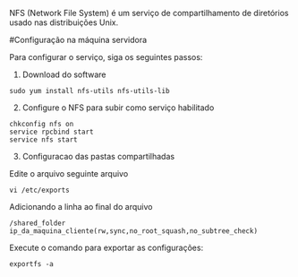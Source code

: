 NFS (Network File System) é um serviço de compartilhamento de diretórios usado nas distribuições Unix.

#Configuração na máquina servidora

Para configurar o serviço, siga os seguintes passos:

1. Download do software 
```
sudo yum install nfs-utils nfs-utils-lib
```

2. Configure o NFS para subir como serviço habilitado
```
chkconfig nfs on 
service rpcbind start
service nfs start
```

3. Configuracao das pastas compartilhadas

Edite o arquivo seguinte arquivo

```
vi /etc/exports
```

Adicionando a linha ao final do arquivo

```
/shared_folder           ip_da_maquina_cliente(rw,sync,no_root_squash,no_subtree_check)
```

Execute o comando para exportar as configurações:
```
exportfs -a
```



